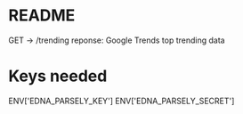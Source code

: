# README

GET -> /trending
reponse: Google Trends top trending data

# Keys needed
ENV['EDNA_PARSELY_KEY']
ENV['EDNA_PARSELY_SECRET']

